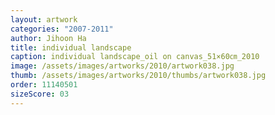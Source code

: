 ```yaml
---
layout: artwork
categories: "2007-2011"
author: Jihoon Ha
title: individual landscape
caption: individual landscape_oil on canvas_51×60㎝_2010
image: /assets/images/artworks/2010/artwork038.jpg
thumb: /assets/images/artworks/2010/thumbs/artwork038.jpg
order: 11140501
sizeScore: 03
---
```

